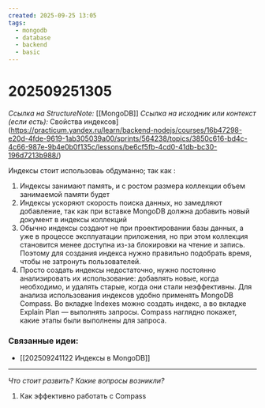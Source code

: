 ```yaml
---
created: 2025-09-25 13:05
tags:
  - mongodb
  - database
  - backend
  - basic
---
```

# 202509251305
*Ссылка на StructureNote:* [[MongoDB]]
*Ссылка на исходник или контекст (если есть):* Свойства индексов](https://practicum.yandex.ru/learn/backend-nodejs/courses/16b47298-e20d-4fde-9619-1ab305039a00/sprints/564238/topics/3850c616-bd4c-4c66-987e-9b4e0b0f135c/lessons/be6cf5fb-4cd0-41db-bc30-196d7213b988/)

Индексы стоит использоваь обдуманно; так как :
1) Индексы занимают память, и с ростом размера коллекции объем занимаемой памяти будет 
2) Индексы ускоряют скорость поиска данных, но замедляют добавление, так как при вставке MongoDB должна добавить новый документ в индексы коллекций
3) Обычно индексы создают не при проектировании базы данных, а уже в процессе эксплуатации приложения, но при этом коллекция становится менее доступна из-за блокировки на чтение и запись. Поэтому для создания индекса нужно правильно подобрать время, чтобы не затронуть пользователей.
4) Просто создать индексы недостаточно, нужно постоянно анализировать их использование: добавлять новые, когда необходимо, и удалять старые, когда они стали неэффективны. Для анализа использования индексов удобно применять MongoDB Compass. Во вкладке Indexes можно создать индекс, а во вкладке Explain Plan — выполнять запросы. Compass наглядно покажет, какие этапы были выполнены для запроса.
### Связанные идеи:
*   [[202509241122 Индексы в MongoDB]]
---

*Что стоит развить? Какие вопросы возникли?*
1) Как эффективно работать c Compass